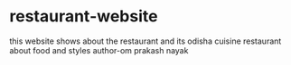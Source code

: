 # restaurant-website
this website shows about the restaurant and its odisha cuisine 
restaurant about food and styles 
author-om prakash nayak